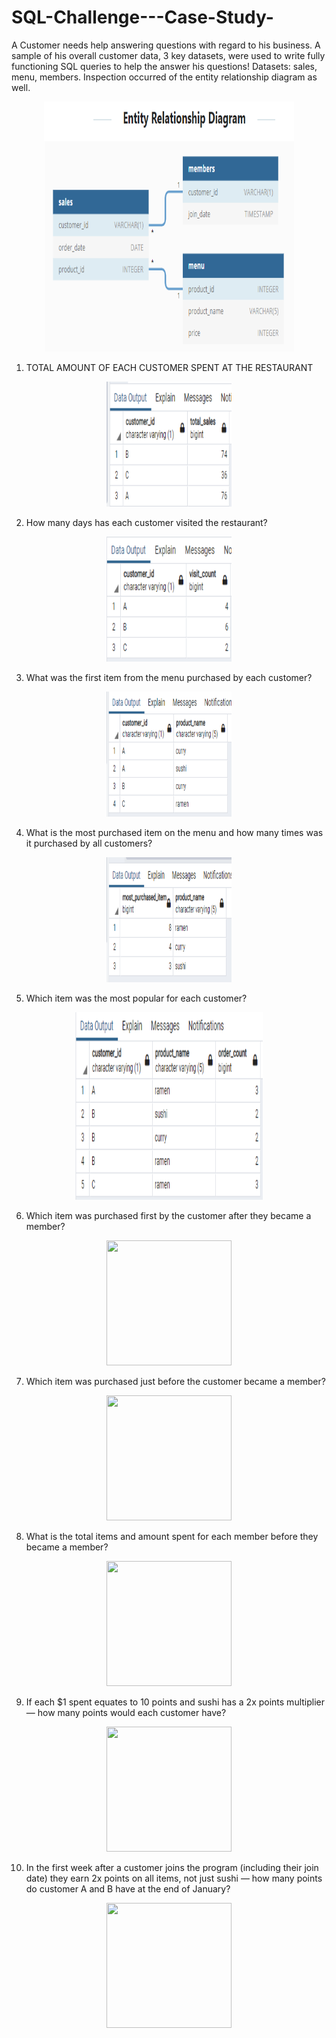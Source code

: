 # SQL-Challenge---Case-Study-
A Customer needs help answering questions with regard to his business.  A sample of his overall customer data, 3 key datasets, were used to write fully functioning SQL queries to help the answer his questions! Datasets:  sales, menu, members. Inspection occurred of the entity relationship diagram as well.

<p align="center">
  <img width="400" height="400" src="https://github.com/jacquie0583/SQL-Challenge---Case-Study-/blob/main/Picture1.png">
</p>

1.  TOTAL AMOUNT OF EACH CUSTOMER SPENT AT THE RESTAURANT


<p align="center">
  <img width="200" height="200" src="https://github.com/jacquie0583/SQL-Challenge---Case-Study-/blob/main/Picture2.png">
</p>

2. How many days has each customer visited the restaurant?



<p align="center">
  <img width="200" height="200" src="https://github.com/jacquie0583/SQL-Challenge---Case-Study-/blob/main/Picture3.png">
</p>

3.  What was the first item from the menu purchased by each customer?

<p align="center">
  <img width="200" height="200" src="https://github.com/jacquie0583/SQL-Challenge---Case-Study-/blob/main/Picture4.png">
</p>


4.  What is the most purchased item on the menu and how many times was it purchased by all customers?


<p align="center">
  <img width="200" height="200" src="https://github.com/jacquie0583/SQL-Challenge---Case-Study-/blob/main/Picture5.png">
</p>

5.  Which item was the most popular for each customer?



<p align="center">
  <img width="300" height="300" src="https://github.com/jacquie0583/SQL-Challenge---Case-Study-/blob/main/Picture6.png">
</p>

6.  Which item was purchased first by the customer after they became a member?


<p align="center">
  <img width="200" height="200" src="https">
</p>


7.  Which item was purchased just before the customer became a member?


<p align="center">
  <img width="200" height="200" src="https://github.com/jacquie0583">
</p>

8.  What is the total items and amount spent for each member before they became a member?

<p align="center">
  <img width="200" height="200" src="https://github.com/">
</p>


9.  If each $1 spent equates to 10 points and sushi has a 2x points multiplier — how many points would each customer have?

<p align="center">
  <img width="200" height="200" src="https://github.com/jacquie0583/">
</p>



10.  In the first week after a customer joins the program (including their join date) they earn 2x points on all items, not just sushi — how many points do customer A and B have at the end of January? 


<p align="center">
  <img width="200" height="200" src="https://github.com/jacquie0583/">
</p>
